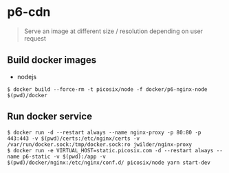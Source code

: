# p6-cdn

> Serve an image at different size / resolution depending on user request

## Build docker images

- nodejs

```shell
$ docker build --force-rm -t picosix/node -f docker/p6-nginx-node $(pwd)/docker
```

## Run docker service

```shell
$ docker run -d --restart always --name nginx-proxy -p 80:80 -p 443:443 -v $(pwd)/certs:/etc/nginx/certs -v /var/run/docker.sock:/tmp/docker.sock:ro jwilder/nginx-proxy
$ docker run -e VIRTUAL_HOST=static.picosix.com -d --restart always --name p6-static -v $(pwd):/app -v $(pwd)/docker/nginx:/etc/nginx/conf.d/ picosix/node yarn start-dev
```